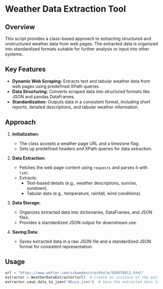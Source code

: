 # Weather Data Extraction Tool

## Overview
This script provides a class-based approach to extracting structured and unstructured weather data from web pages. The extracted data is organized into standardized formats suitable for further analysis or input into other systems.

## Key Features
- **Dynamic Web Scraping:** Extracts text and tabular weather data from web pages using predefined XPath queries.
- **Data Structuring:** Converts scraped data into structured formats like JSON and pandas DataFrames.
- **Standardization:** Outputs data in a consistent format, including short reports, detailed descriptions, and tabular weather information.

## Approach
1. **Initialization:**  
   - The class accepts a weather page URL and a timezone flag.
   - Sets up predefined headers and XPath queries for data extraction.

2. **Data Extraction:**  
   - Fetches the web page content using `requests` and parses it with `lxml`.
   - Extracts:
     - Text-based details (e.g., weather descriptions, sunrise, sundown).
     - Tabular data (e.g., temperature, rainfall, wind conditions).

3. **Data Storage:**  
   - Organizes extracted data into dictionaries, DataFrames, and JSON files.
   - Provides a standardized JSON output for downstream use.

4. **Saving Data:**  
   - Saves extracted data in a raw JSON file and a standardized JSON format for consistent representation.

## Usage
```python
url = "https://www.wetter.com/schweden/stockholm/SE0ST0012.html"
extractor = WeatherDataExtractor(url)  # Create an instance of the extractor
extractor.save_data_to_json("Abuja.json")  # Save the extracted data to a file
